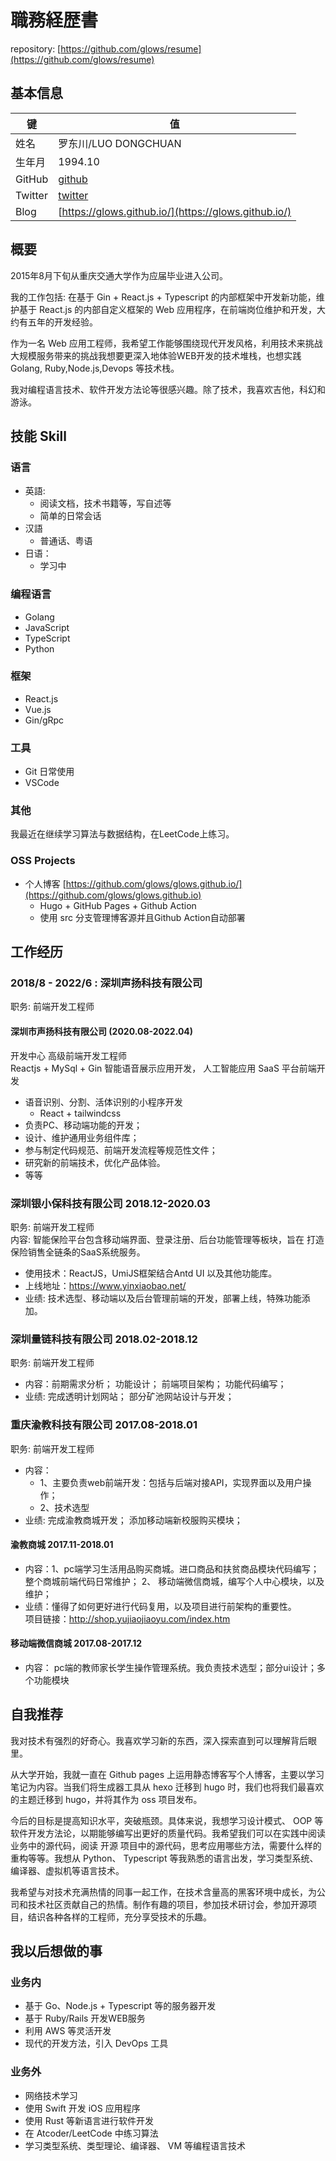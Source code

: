 # 職務経歴書

repository: [https://github.com/glows/resume](https://github.com/glows/resume)

## 基本信息

|键|值|
|----|-------|
|姓名|罗东川/LUO DONGCHUAN|
|生年月|1994.10|
|GitHub|[github](https://github.com/glows)|
|Twitter|[twitter](https://twitter.com/saphylie)|
|Blog|[https://glows.github.io/](https://glows.github.io/)|

## 概要

2015年8月下旬从重庆交通大学作为应届毕业进入公司。

我的工作包括: 在基于 Gin + React.js + Typescript 的内部框架中开发新功能，维护基于 React.js 的内部自定义框架的 Web 应用程序，在前端岗位维护和开发，大约有五年的开发经验。

作为一名 Web 应用工程师，我希望工作能够围绕现代开发风格，利用技术来挑战大规模服务带来的挑战我想要更深入地体验WEB开发的技术堆栈，也想实践 Golang, Ruby,Node.js,Devops 等技术栈。

我对编程语言技术、软件开发方法论等很感兴趣。除了技术，我喜欢吉他，科幻和游泳。

## 技能 Skill

### 语言
* 英語:
  - 阅读文档，技术书籍等，写自述等
  - 简单的日常会话
* 汉語
  - 普通话、粤语
* 日语：
  - 学习中

### 编程语言

* Golang
* JavaScript
* TypeScript
* Python

### 框架

* React.js
* Vue.js
* Gin/gRpc

### 工具

* Git 日常使用
* VSCode 

<!-- ### 資格

* 応用情報技術者(2019年10月)
* RPA Developer Advanced(2019年12月) -->

### 其他

我最近在继续学习算法与数据结构，在LeetCode上练习。

### OSS Projects

* 个人博客 [https://github.com/glows/glows.github.io/](https://github.com/glows/glows.github.io)
  - Hugo + GitHub Pages + Github Action
  - 使用 src 分支管理博客源并且Github Action自动部署

## 工作经历

### 2018/8 - 2022/6 : 深圳声扬科技有限公司
职务: 前端开发工程师
#### 深圳市声扬科技有限公司 (2020.08-2022.04)
开发中心     高级前端开发工程师  
Reactjs + MySql + Gin  智能语音展示应用开发， 人工智能应用 SaaS 平台前端开发  
* 语音识别、分割、活体识别的小程序开发
  - React + tailwindcss 
* 负责PC、移动端功能的开发；
* 设计、维护通用业务组件库；
* 参与制定代码规范、前端开发流程等规范性文件；
* 研究新的前端技术，优化产品体验。
* 等等

###  深圳银小保科技有限公司 2018.12-2020.03
职务:  前端开发工程师  
内容: 智能保险平台包含移动端界面、登录注册、后台功能管理等板块，旨在
打造保险销售全链条的SaaS系统服务。  
* 使用技术：ReactJS，UmiJS框架结合Antd UI 以及其他功能库。  
* 上线地址：https://www.yinxiaobao.net/
* 业绩: 技术选型、移动端以及后台管理前端的开发，部署上线，特殊功能添加。 

###  深圳量链科技有限公司 2018.02-2018.12
职务: 前端开发工程师
* 内容：前期需求分析；
功能设计；
前端项目架构；
功能代码编写；
* 业绩: 
完成透明计划网站；
部分矿池网站设计与开发；
###  重庆渝教科技有限公司  2017.08-2018.01
职务: 前端开发工程师  
* 内容：
  - 1、主要负责web前端开发：包括与后端对接API，实现界面以及用户操作；
  - 2、技术选型  
* 业绩:  完成渝教商城开发；
添加移动端新校服购买模块；
#### 渝教商城 2017.11-2018.01
* 内容：1、pc端学习生活用品购买商城。进口商品和扶贫商品模块代码编写；整个商城前端代码日常维护；
2、 移动端微信商城，编写个人中心模块，以及维护；
* 业绩：懂得了如何更好进行代码复用，以及项目进行前架构的重要性。  
项目链接：http://shop.yujiaojiaoyu.com/index.htm
#### 移动端微信商城  2017.08-2017.12
* 内容： 
pc端的教师家长学生操作管理系统。我负责技术选型；部分ui设计；多个功能模块

## 自我推荐

我对技术有强烈的好奇心。我喜欢学习新的东西，深入探索直到可以理解背后眼里。

从大学开始，我就一直在 Github pages 上运用静态博客写个人博客，主要以学习笔记为内容。当我们将生成器工具从 hexo 迁移到 hugo 时，我们也将我们最喜欢的主题迁移到 hugo，并将其作为 oss 项目发布。

今后的目标是提高知识水平，突破瓶颈。具体来说，我想学习设计模式、 OOP 等软件开发方法论，以期能够编写出更好的质量代码。我希望我们可以在实践中阅读业务中的源代码，阅读 开源 项目中的源代码，思考应用哪些方法，需要什么样的重构等等。我想从 Python、 Typescript 等我熟悉的语言出发，学习类型系统、编译器、虚拟机等语言技术。

我希望与对技术充满热情的同事一起工作，在技术含量高的黑客环境中成长，为公司和技术社区贡献自己的热情。制作有趣的项目，参加技术研讨会，参加开源项目，结识各种各样的工程师，充分享受技术的乐趣。

## 我以后想做的事

### 业务内

* 基于 Go、Node.js + Typescript 等的服务器开发
* 基于 Ruby/Rails 开发WEB服务
* 利用 AWS 等灵活开发
* 现代的开发方法，引入 DevOps 工具

### 业务外

* 网络技术学习
* 使用 Swift 开发 iOS 应用程序
* 使用 Rust 等新语言进行软件开发
* 在 Atcoder/LeetCode 中练习算法
* 学习类型系统、类型理论、编译器、 VM 等编程语言技术
